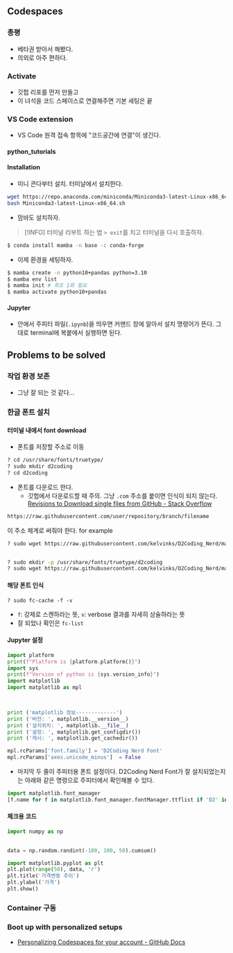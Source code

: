 
## Codespaces 

### 총평 
- 베타권 받아서 해봤다. 
- 의외로 아주 편하다. 

### Activate 
- 깃헙 리포를 먼저 만들고
- 이 녀석을 코드 스페이스로 연결해주면 기본 세팅은 끝 

### VS Code extension 

- VS Code 원격 접속 항목에 "코드공간에 연결"이 생긴다. 

#### python_tutorials 

#### Installation 
- 미니 콘다부터 설치. 터미날에서 설치한다. 

```bash
wget https://repo.anaconda.com/miniconda/Miniconda3-latest-Linux-x86_64.sh
bash Miniconda3-latest-Linux-x86_64.sh

```

- 맘바도 설치하자. 

> [!INFO] 
> 터미널 리부트 하는 법 `> exit`를 치고 터미널을 다시 호출하자. 
```bash
$ conda install mamba -n base -c conda-forge
```

- 이제 환경을 세팅하자. 

```bash
$ mamba create -n python10+pandas python=3.10
$ mamba env list
$ mamba init # 최초 1회 필요 
$ mamba activate python10+pandas

```

#### Jupyter 
- 안에서 주피터 파일(`.ipynb`)을 띄우면 커맨드 창에 알아서 설치 명령어가 뜬다. 그대로 terminal에 복붙에서 실행하면 된다. 

## Problems to be solved 

### 작업 환경 보존 

- 그냥 잘 되는 것 같다... 

### 한글 폰트 설치 

#### 터미널 내에서 font download 

- 폰트를 저장할 주소로 이동 

```bash
? cd /usr/share/fonts/truetype/
? sudo mkdir d2coding 
? cd d2coding 
```

- 폰트를 다운로드 한다. 
	- 깃헙에서 다운로드할 때 주의. 그냥 `.com` 주소를 붙이면 인식이 되지 않는다. 
		[Revisions to Download single files from GitHub - Stack Overflow](https://stackoverflow.com/posts/4605068/revisions)

```bash
https://raw.githubusercontent.com/user/repository/branch/filename
```

이 주소 체계로 써줘야 한다.  for example 

```bash
? sudo wget https://raw.githubusercontent.com/kelvinks/D2Coding_Nerd/master/D2Coding%20v.1.3.2%20Nerd%20Font%20Complete.ttf
```

```bash

? sudo mkdir -p /usr/share/fonts/truetype/d2coding
? sudo wget https://raw.githubusercontent.com/kelvinks/D2Coding_Nerd/master/D2Coding%20v.1.3.2%20Nerd%20Font%20Complete.ttf -P /usr/share/fonts/truetype/d2coding
```


#### 해당 폰트 인식 

```
? sudo fc-cache -f -v 
```

- `f`: 강제로 스캔하라는 뜻, `v`: verbose 결과를 자세히 상술하라는 뜻 
- 잘 되었나 확인은 `fc-list`

#### Jupyter 설정 


```python
import platform
print(f"Platform is {platform.platform()}")
import sys
print(f"Version of python is {sys.version_info}")
import matplotlib
import matplotlib as mpl

  

print ('matplotlib 정보-------------')
print ('버전: ', matplotlib.__version__)
print ('설치위치: ', matplotlib.__file__)
print ('설정: ', matplotlib.get_configdir())
print ('캐시: ', matplotlib.get_cachedir())

mpl.rcParams['font.family'] = 'D2Coding Nerd Font'
mpl.rcParams['axes.unicode_minus']  = False
```

- 마지막 두 줄이 주피터용 폰트 설정이다.  D2Coding Nerd Font가 잘 설치되었는지는 아래와 같은 명령으로 주피터에서 확인해볼 수 있다. 

```python
import matplotlib.font_manager
[f.name for f in matplotlib.font_manager.fontManager.ttflist if 'D2' in f.name]
```

#### 체크용 코드 

```python
import numpy as np
  

data = np.random.randint(-100, 100, 50).cumsum()

import matplotlib.pyplot as plt
plt.plot(range(50), data, 'r')
plt.title('가격변동 추이')
plt.ylabel('가격')
plt.show()
```

### Container 구동 

### Boot up with personalized setups 
- [Personalizing Codespaces for your account - GitHub Docs](https://docs.github.com/en/codespaces/customizing-your-codespace/personalizing-codespaces-for-your-account)

